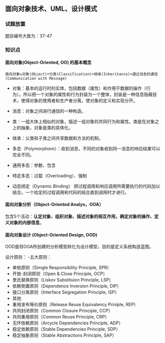 ## 面向对象技术、UML、设计模式

### 试题放置
题目编号大致为：37-47

### 知识点
#### 面向对象(Object-Oriented, OO) 的基本概念
 `面向对象=对象(Object)+分类(Classification)+继承(Inheritance)+通过消息的通信(Communication with Message)`
 
 - 对象：基本的运行时的实体，包括数据（属性）和作用于数据的操作（行为）。所以把一个对象的属性和行为封装为一个整体，封装是一种信息隐蔽技术，使得对象的使用者和生产者分离，使对象的定义和实现分开。
 
 - 消息：对象之间进行通信的一种构造。
 
 - 类：一组大体上相似的对象，描述一组对象的共同行为和属性。类是在对象之上的抽象，对象是类的具体化。
 
 - 继承：父类和子类之间共享数据和方法的机制。
 
 - 多态（Polymorphism）：收到消息，不同的对象收到同一消息的响应结果可以完全不同。
  - 通用多态：参数、包含
  - 特定多态：过载（Overloading）、强制
  
  - 动态绑定（Dynamic Binding）
  把过程调用和响应调用所需要执行的代码加以结合。一个给定的过程调用和代码的结合直到调用时才进行。
  
#### 面向对象分析（Object-Oriented Analys，OOA）
包含5个活动：**认定对象、组织对象、描述对象的相互作用，确定对象的操作、定义对象的内部信息**。

#### 面向对象设计 (Object-Oriented Design, OOD)
OOD是将OOA所创建的分析模型转化为设计模型，目的是定义系统构造蓝图。

设计原则：
-五大原则：
 - 单依原则（Simgle Responsibility Principle, SPR）
 - 开放-封闭原则（Open & Close Principle, OCP）
 - 里氏替换原则（Liskov Substituion Principle, LSP）
 - 依赖倒置原则（Dependence Inversion Principle, DIP）
 - 接口分离原则（Interface Segregation Principle, ISP）
 - 其他
 - 重用发布等价原则（Release Reuse Equivalency Priniple, REP）
 - 共同封闭原则（Common Closure Principle, CCP）
 - 共同重用原则（Common Reuse Principle, CRP）
 - 无环依赖原则（Arcycle Dependencies Principle, ADP）
 - 稳定依赖原则（Stable Dependencies Principle, SDP）
 - 稳定抽象原则（Stable Abstractions Principle, SAP）
